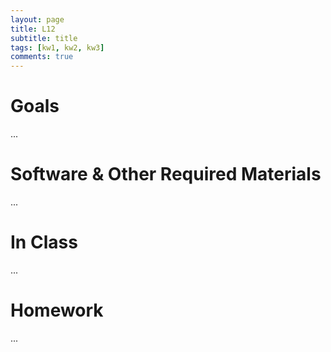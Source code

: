 ```yaml
---
layout: page
title: L12
subtitle: title
tags: [kw1, kw2, kw3]
comments: true
---
```


# Goals

...

# Software & Other Required Materials

...

# In Class

...


# Homework

...
